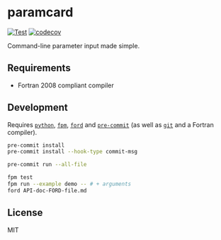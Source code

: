 # paramcard

[![Test](https://github.com/tueda/paramcard/workflows/Test/badge.svg?branch=main)](https://github.com/tueda/paramcard/actions?query=branch:main)
[![codecov](https://codecov.io/gh/tueda/paramcard/branch/main/graph/badge.svg)](https://codecov.io/gh/tueda/paramcard)

Command-line parameter input made simple.


## Requirements

- Fortran 2008 compliant compiler


## Development

Requires [`python`](https://www.python.org/),
[`fpm`](https://github.com/fortran-lang/fpm),
[`ford`](https://github.com/Fortran-FOSS-Programmers/ford) and
[`pre-commit`](https://pre-commit.com/) (as well as
[`git`](https://git-scm.com/) and a Fortran compiler).

```bash
pre-commit install
pre-commit install --hook-type commit-msg

pre-commit run --all-file

fpm test
fpm run --example demo -- # + arguments
ford API-doc-FORD-file.md
```


License
-------

MIT

